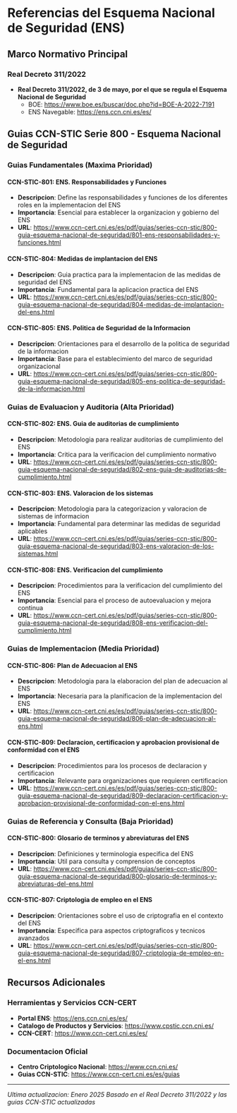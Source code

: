 # Referencias del Esquema Nacional de Seguridad (ENS)

## Marco Normativo Principal

### Real Decreto 311/2022
- **Real Decreto 311/2022, de 3 de mayo, por el que se regula el Esquema Nacional de Seguridad**
  - BOE: https://www.boe.es/buscar/doc.php?id=BOE-A-2022-7191
  - ENS Navegable: https://ens.ccn.cni.es/es/

## Guias CCN-STIC Serie 800 - Esquema Nacional de Seguridad

### Guias Fundamentales (Maxima Prioridad)

#### CCN-STIC-801: ENS. Responsabilidades y Funciones
- **Descripcion**: Define las responsabilidades y funciones de los diferentes roles en la implementacion del ENS
- **Importancia**: Esencial para establecer la organizacion y gobierno del ENS
- **URL**: https://www.ccn-cert.cni.es/es/pdf/guias/series-ccn-stic/800-guia-esquema-nacional-de-seguridad/801-ens-responsabilidades-y-funciones.html

#### CCN-STIC-804: Medidas de implantacion del ENS
- **Descripcion**: Guia practica para la implementacion de las medidas de seguridad del ENS
- **Importancia**: Fundamental para la aplicacion practica del ENS
- **URL**: https://www.ccn-cert.cni.es/es/pdf/guias/series-ccn-stic/800-guia-esquema-nacional-de-seguridad/804-medidas-de-implantacion-del-ens.html

#### CCN-STIC-805: ENS. Politica de Seguridad de la Informacion
- **Descripcion**: Orientaciones para el desarrollo de la politica de seguridad de la informacion
- **Importancia**: Base para el establecimiento del marco de seguridad organizacional
- **URL**: https://www.ccn-cert.cni.es/es/pdf/guias/series-ccn-stic/800-guia-esquema-nacional-de-seguridad/805-ens-politica-de-seguridad-de-la-informacion.html

### Guias de Evaluacion y Auditoria (Alta Prioridad)

#### CCN-STIC-802: ENS. Guia de auditorias de cumplimiento
- **Descripcion**: Metodologia para realizar auditorias de cumplimiento del ENS
- **Importancia**: Critica para la verificacion del cumplimiento normativo
- **URL**: https://www.ccn-cert.cni.es/es/pdf/guias/series-ccn-stic/800-guia-esquema-nacional-de-seguridad/802-ens-guia-de-auditorias-de-cumplimiento.html

#### CCN-STIC-803: ENS. Valoracion de los sistemas
- **Descripcion**: Metodologia para la categorizacion y valoracion de sistemas de informacion
- **Importancia**: Fundamental para determinar las medidas de seguridad aplicables
- **URL**: https://www.ccn-cert.cni.es/es/pdf/guias/series-ccn-stic/800-guia-esquema-nacional-de-seguridad/803-ens-valoracion-de-los-sistemas.html

#### CCN-STIC-808: ENS. Verificacion del cumplimiento
- **Descripcion**: Procedimientos para la verificacion del cumplimiento del ENS
- **Importancia**: Esencial para el proceso de autoevaluacion y mejora continua
- **URL**: https://www.ccn-cert.cni.es/es/pdf/guias/series-ccn-stic/800-guia-esquema-nacional-de-seguridad/808-ens-verificacion-del-cumplimiento.html

### Guias de Implementacion (Media Prioridad)

#### CCN-STIC-806: Plan de Adecuacion al ENS
- **Descripcion**: Metodologia para la elaboracion del plan de adecuacion al ENS
- **Importancia**: Necesaria para la planificacion de la implementacion del ENS
- **URL**: https://www.ccn-cert.cni.es/es/pdf/guias/series-ccn-stic/800-guia-esquema-nacional-de-seguridad/806-plan-de-adecuacion-al-ens.html

#### CCN-STIC-809: Declaracion, certificacion y aprobacion provisional de conformidad con el ENS
- **Descripcion**: Procedimientos para los procesos de declaracion y certificacion
- **Importancia**: Relevante para organizaciones que requieren certificacion
- **URL**: https://www.ccn-cert.cni.es/es/pdf/guias/series-ccn-stic/800-guia-esquema-nacional-de-seguridad/809-declaracion-certificacion-y-aprobacion-provisional-de-conformidad-con-el-ens.html

### Guias de Referencia y Consulta (Baja Prioridad)

#### CCN-STIC-800: Glosario de terminos y abreviaturas del ENS
- **Descripcion**: Definiciones y terminologia especifica del ENS
- **Importancia**: Util para consulta y comprension de conceptos
- **URL**: https://www.ccn-cert.cni.es/es/pdf/guias/series-ccn-stic/800-guia-esquema-nacional-de-seguridad/800-glosario-de-terminos-y-abreviaturas-del-ens.html

#### CCN-STIC-807: Criptologia de empleo en el ENS
- **Descripcion**: Orientaciones sobre el uso de criptografia en el contexto del ENS
- **Importancia**: Especifica para aspectos criptograficos y tecnicos avanzados
- **URL**: https://www.ccn-cert.cni.es/es/pdf/guias/series-ccn-stic/800-guia-esquema-nacional-de-seguridad/807-criptologia-de-empleo-en-el-ens.html

## Recursos Adicionales

### Herramientas y Servicios CCN-CERT
- **Portal ENS**: https://ens.ccn.cni.es/es/
- **Catalogo de Productos y Servicios**: https://www.cpstic.ccn.cni.es/
- **CCN-CERT**: https://www.ccn-cert.cni.es/es/

### Documentacion Oficial
- **Centro Criptologico Nacional**: https://www.ccn.cni.es/
- **Guias CCN-STIC**: https://www.ccn-cert.cni.es/es/guias

---

*Ultima actualizacion: Enero 2025*
*Basado en el Real Decreto 311/2022 y las guias CCN-STIC actualizadas*